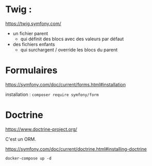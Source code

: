 # Twig : 

https://twig.symfony.com/

- un fichier parent
    - qui définit des blocs avec des valeurs par défaut
- des fichiers enfants
    - qui surchargent / override les blocs du parent

# Formulaires

https://symfony.com/doc/current/forms.html#installation

installation : `composer require symfony/form`

# Doctrine

https://www.doctrine-project.org/

C'est un ORM.

https://symfony.com/doc/current/doctrine.html#installing-doctrine

`docker-compose up -d`